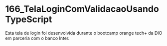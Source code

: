 # 166_TelaLoginComValidacaoUsandoTypeScript
Esta tela de login foi desenvolvida durante o bootcamp orange tech+ da DIO em parceria com o banco Inter.
